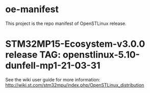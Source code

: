 # oe-manifest
This project is the repo manifest of OpenSTLinux release.
# STM32MP15-Ecosystem-v3.0.0 release TAG: openstlinux-5.10-dunfell-mp1-21-03-31

See the wiki user guide for more information: http://wiki.st.com/stm32mpu/index.php/OpenSTLinux_distribution

